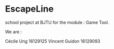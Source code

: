 # EscapeLine

school project at BJTU for the module : Game Tool.

We are :

Cécile Ung 16129125
Vincent Guidon 16129093

